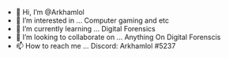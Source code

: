 - 👋 Hi, I’m @Arkhamlol
- 👀 I’m interested in ... Computer gaming and etc
- 🌱 I’m currently learning ... Digital Forensics 
- 💞️ I’m looking to collaborate on ... Anything On Digital Forenscis
- 📫 How to reach me ... Discord: Arkhamlol #5237

<!---
Arkhamlol/Arkhamlol is a ✨ special ✨ repository because its `README.md` (this file) appears on your GitHub profile.
You can click the Preview link to take a look at your changes.
--->
